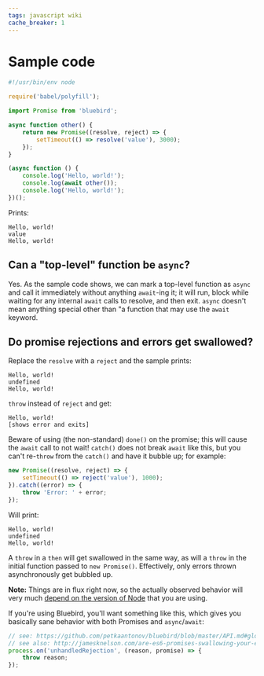 ```yaml
---
tags: javascript wiki
cache_breaker: 1
---
```


# Sample code

```javascript
#!/usr/bin/env node

require('babel/polyfill');

import Promise from 'bluebird';

async function other() {
    return new Promise((resolve, reject) => {
        setTimeout(() => resolve('value'), 3000);
    });
}

(async function () {
    console.log('Hello, world!');
    console.log(await other());
    console.log('Hello, world!');
})();
```

Prints:

    Hello, world!
    value
    Hello, world!

## Can a "top-level" function be `async`?

Yes. As the sample code shows, we can mark a top-level function as `async` and call it immediately without anything `await`-ing it; it will run, block while waiting for any internal `await` calls to resolve, and then exit. `async` doesn't mean anything special other than "a function that may use the `await` keyword.

## Do promise rejections and errors get swallowed?

Replace the `resolve` with a `reject` and the sample prints:

    Hello, world!
    undefined
    Hello, world!

`throw` instead of `reject` and get:

    Hello, world!
    [shows error and exits]

Beware of using (the non-standard) `done()` on the promise; this will cause the `await` call to not wait! `catch()` does not break `await` like this, but you can't re-`throw` from the `catch()` and have it bubble up; for example:

```javascript
new Promise((resolve, reject) => {
    setTimeout(() => reject('value'), 1000);
}).catch((error) => {
    throw 'Error: ' + error;
});
```

Will print:

    Hello, world!
    undefined
    Hello, world!

A `throw` in a `then` will get swallowed in the same way, as will a `throw` in the initial function passed to `new Promise()`. Effectively, only errors thrown asynchronously get bubbled up.

**Note:** Things are in flux right now, so the actually observed behavior will very much [depend on the version of Node](http://stackoverflow.com/a/30650609/2103996) that you are using.

If you're using Bluebird, you'll want something like this, which gives you basically sane behavior with both Promises and `async`/`await`:

```javascript
// see: https://github.com/petkaantonov/bluebird/blob/master/API.md#global-rejection-events
// see also: http://jamesknelson.com/are-es6-promises-swallowing-your-errors/
process.on('unhandledRejection', (reason, promise) => {
    throw reason;
});
```
